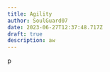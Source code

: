 ```yaml
---
title: Agility
author: SoulGuard07
date: 2023-06-27T12:37:48.717Z
draft: true
description: aw
---
```

p